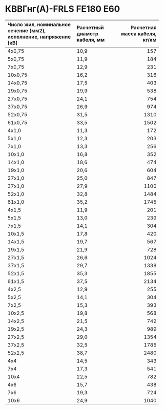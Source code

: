 # КВВГнг(А)-FRLS FE180 E60

| Число жил, номинальное сечение (мм2), исполнение, напряжение (кВ)   | Расчетный диаметр кабеля, мм   |   Расчетная масса кабеля, кг/км |
|:--------------------------------------------------------------------|:-------------------------------|--------------------------------:|
| 4х0,75                                                              | 10,9                           |                             157 |
| 5х0,75                                                              | 11,9                           |                             184 |
| 7х0,75                                                              | 12,9                           |                             231 |
| 10х0,75                                                             | 16,2                           |                             316 |
| 14х0,75                                                             | 17,5                           |                             403 |
| 19х0,75                                                             | 19,9                           |                             538 |
| 27х0,75                                                             | 24,1                           |                             754 |
| 37х0,75                                                             | 26,9                           |                             974 |
| 52х0,75                                                             | 31,5                           |                            1310 |
| 61х0,75                                                             | 33,5                           |                            1502 |
| 4х1,0                                                               | 11,3                           |                             172 |
| 5х1,0                                                               | 12,3                           |                             203 |
| 7х1,0                                                               | 13,3                           |                             256 |
| 10х1,0                                                              | 16,8                           |                             352 |
| 14х1,0                                                              | 18,6                           |                             474 |
| 19х1,0                                                              | 20,6                           |                             604 |
| 27х1,0                                                              | 25,0                           |                             847 |
| 37х1,0                                                              | 27,9                           |                            1100 |
| 52х1,0                                                              | 32,8                           |                            1484 |
| 61х1,0                                                              | 35,2                           |                            1745 |
| 4х1,5                                                               | 11,9                           |                             201 |
| 5х1,5                                                               | 13,0                           |                             239 |
| 7х1,5                                                               | 14,1                           |                             304 |
| 10х1,5                                                              | 17,8                           |                             420 |
| 14х1,5                                                              | 19,7                           |                             567 |
| 19х1,5                                                              | 21,9                           |                             728 |
| 27х1,5                                                              | 26,6                           |                            1024 |
| 37х1,5                                                              | 29,7                           |                            1338 |
| 52х1,5                                                              | 35,3                           |                            1855 |
| 61х1,5                                                              | 37,5                           |                            2134 |
| 4х2,5                                                               | 12,9                           |                             255 |
| 5х2,5                                                               | 14,1                           |                             304 |
| 7х2,5                                                               | 15,3                           |                             393 |
| 10х2,5                                                              | 19,8                           |                             568 |
| 14х2,5                                                              | 21,5                           |                             742 |
| 19х2,5                                                              | 24,3                           |                             989 |
| 27х2,5                                                              | 29,0                           |                            1354 |
| 37х2,5                                                              | 32,5                           |                            1785 |
| 52х2,5                                                              | 38,7                           |                            2480 |
| 4х4                                                                 | 14,5                           |                             343 |
| 7х4                                                                 | 17,3                           |                             541 |
| 10х4                                                                | 22,5                           |                             782 |
| 4х6                                                                 | 15,7                           |                             438 |
| 7х6                                                                 | 19,3                           |                             724 |
| 10х6                                                                | 24,9                           |                            1040 |